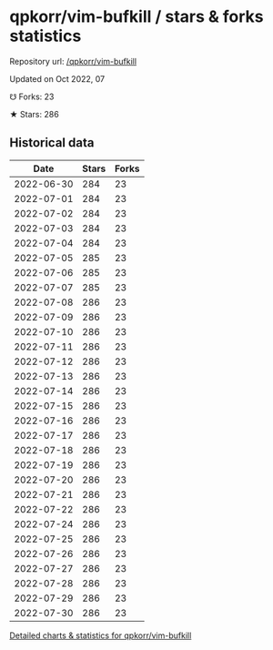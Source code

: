 # qpkorr/vim-bufkill / stars & forks statistics

Repository url: [/qpkorr/vim-bufkill](https://github.com/qpkorr/vim-bufkill)

Updated on Oct 2022, 07

☋ Forks: 23

★ Stars: 286

## Historical data
| Date | Stars | Forks |
|------|-------|-------|
| 2022-06-30 | 284 | 23 | 
| 2022-07-01 | 284 | 23 | 
| 2022-07-02 | 284 | 23 | 
| 2022-07-03 | 284 | 23 | 
| 2022-07-04 | 284 | 23 | 
| 2022-07-05 | 285 | 23 | 
| 2022-07-06 | 285 | 23 | 
| 2022-07-07 | 285 | 23 | 
| 2022-07-08 | 286 | 23 | 
| 2022-07-09 | 286 | 23 | 
| 2022-07-10 | 286 | 23 | 
| 2022-07-11 | 286 | 23 | 
| 2022-07-12 | 286 | 23 | 
| 2022-07-13 | 286 | 23 | 
| 2022-07-14 | 286 | 23 | 
| 2022-07-15 | 286 | 23 | 
| 2022-07-16 | 286 | 23 | 
| 2022-07-17 | 286 | 23 | 
| 2022-07-18 | 286 | 23 | 
| 2022-07-19 | 286 | 23 | 
| 2022-07-20 | 286 | 23 | 
| 2022-07-21 | 286 | 23 | 
| 2022-07-22 | 286 | 23 | 
| 2022-07-24 | 286 | 23 | 
| 2022-07-25 | 286 | 23 | 
| 2022-07-26 | 286 | 23 | 
| 2022-07-27 | 286 | 23 | 
| 2022-07-28 | 286 | 23 | 
| 2022-07-29 | 286 | 23 | 
| 2022-07-30 | 286 | 23 | 


[Detailed charts & statistics for qpkorr/vim-bufkill](https://reviewgithub.com/rep/qpkorr/vim-bufkill)

